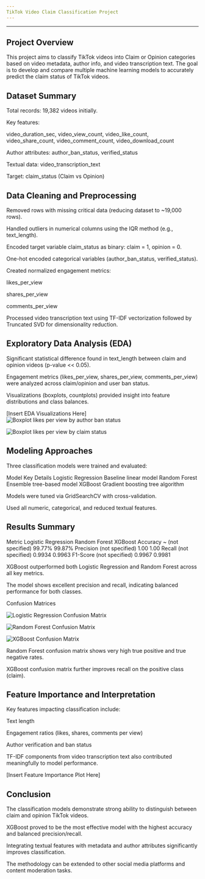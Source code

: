 ```yaml
---
TikTok Video Claim Classification Project
---
```

----


Project Overview
----

This project aims to classify TikTok videos into Claim or Opinion categories based on video metadata, author info, and video transcription text. The goal is to develop and compare multiple machine learning models to accurately predict the claim status of TikTok videos.


Dataset Summary
----
Total records: 19,382 videos initially.

Key features:

video_duration_sec, video_view_count, video_like_count, video_share_count, video_comment_count, video_download_count

Author attributes: author_ban_status, verified_status

Textual data: video_transcription_text

Target: claim_status (Claim vs Opinion)

Data Cleaning and Preprocessing
----
Removed rows with missing critical data (reducing dataset to ~19,000 rows).

Handled outliers in numerical columns using the IQR method (e.g., text_length).

Encoded target variable claim_status as binary: claim = 1, opinion = 0.

One-hot encoded categorical variables (author_ban_status, verified_status).

Created normalized engagement metrics:

likes_per_view

shares_per_view

comments_per_view

Processed video transcription text using TF-IDF vectorization followed by Truncated SVD for dimensionality reduction.

Exploratory Data Analysis (EDA)
----
Significant statistical difference found in text_length between claim and opinion videos (p-value << 0.05).

Engagement metrics (likes_per_view, shares_per_view, comments_per_view) were analyzed across claim/opinion and user ban status.

Visualizations (boxplots, countplots) provided insight into feature distributions and class balances.

[Insert EDA Visualizations Here]
![Boxplot likes per view by author ban status](images/Boxplot__likes_per_view_by_author_ban_status.png)

![Boxplot likes per view by claim status](images/Boxplot__likes_per_view_by_claim_status.png)


Modeling Approaches
----
Three classification models were trained and evaluated:

Model	Key Details
Logistic Regression	Baseline linear model
Random Forest	Ensemble tree-based model
XGBoost	Gradient boosting tree algorithm

Models were tuned via GridSearchCV with cross-validation.

Used all numeric, categorical, and reduced textual features.

Results Summary
----
Metric	Logistic Regression	Random Forest	XGBoost
Accuracy	~ (not specified)	99.77%	99.87%
Precision	(not specified)	1.00	1.00
Recall	(not specified)	0.9934	0.9963
F1-Score	(not specified)	0.9967	0.9981

XGBoost outperformed both Logistic Regression and Random Forest across all key metrics.

The model shows excellent precision and recall, indicating balanced performance for both classes.

Confusion Matrices


![Logistic Regression Confusion Matrix](images/Confusion_Matrix_with_Detailed_Labels.png)

![Random Forest Confusion Matrix](images/Random_Forest_Confusion_Matrix.png)

![XGBoost Confusion Matrix](images/XGBoost_Confusion_Matrix.png)

Random Forest confusion matrix shows very high true positive and true negative rates.

XGBoost confusion matrix further improves recall on the positive class (claim).


Feature Importance and Interpretation
----
Key features impacting classification include:

Text length

Engagement ratios (likes, shares, comments per view)

Author verification and ban status

TF-IDF components from video transcription text also contributed meaningfully to model performance.

[Insert Feature Importance Plot Here]


Conclusion
----
The classification models demonstrate strong ability to distinguish between claim and opinion TikTok videos.

XGBoost proved to be the most effective model with the highest accuracy and balanced precision/recall.

Integrating textual features with metadata and author attributes significantly improves classification.

The methodology can be extended to other social media platforms and content moderation tasks.

